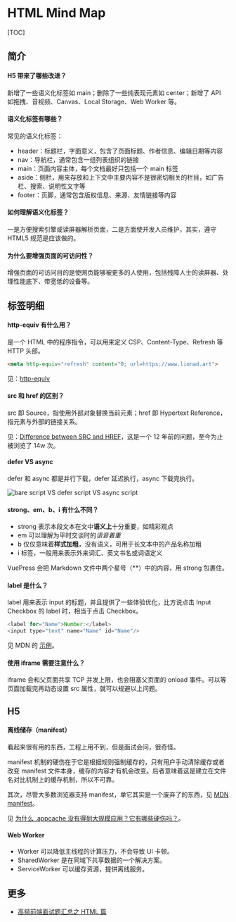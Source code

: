 # HTML Mind Map

[TOC]

## 简介

#### H5 带来了哪些改进？

新增了一些语义化标签如 main；删除了一些纯表现元素如 center；新增了 API 如拖拽、音视频、Canvas、Local Storage、Web Worker 等。

#### 语义化标签有哪些？

常见的语义化标签：

* header：标题栏，字面意义，包含了页面标题、作者信息、编辑日期等内容
* nav：导航栏，通常包含一组列表组织的链接
* main：页面内容主体，每个文档最好只包括一个 main 标签
* aside：侧栏，用来存放和上下文中主要内容不是很密切相关的栏目，如广告栏、搜索、说明性文字等
* footer：页脚，通常包含版权信息、来源、友情链接等内容

#### 如何理解语义化标签？

一是方便搜索引擎或读屏器解析页面，二是方面使开发人员维护，其实，遵守 HTML5 规范是应该做的。

#### 为什么要增强页面的可访问性？

增强页面的可访问目的是使网页能够被更多的人使用，包括残障人士的读屏器、处理性能底下、带宽低的设备等。

## 标签明细

#### http-equiv 有什么用？

是一个 HTML 中的程序指令，可以用来定义 CSP、Content-Type、Refresh 等 HTTP 头部。

```html
<meta http-equiv="refresh" content="0; url=https://www.lionad.art">
```

见：[http-equiv](https://developer.mozilla.org/en-US/docs/Web/HTML/Element/meta#attr-http-equiv)

#### src 和 href 的区别？

src 即 Source，指使用外部对象替换当前元素；href 即 Hypertext Reference，指元素与外部的链接关系。

见：[Difference between SRC and HREF](https://stackoverflow.com/questions/3395359/difference-between-src-and-href/21549827#21549827)，这是一个 12 年前的问题，至今为止被浏览了 14w 次。

#### defer VS async

defer 和 async 都是并行下载，defer 延迟执行，async 下载完执行。

![bare script VS defer script VS async script](https://mgear-image.oss-cn-shanghai.aliyuncs.com/image/other/20220618194223.png)

#### strong、em、b、i 有什么不同？

* strong 表示本段文本在文中**语义上**十分重要，如精彩观点
* em 可以理解为平时交谈时的<em>语音着重</em>
* b 仅仅意味着<b>样式加粗</b>，没有语义，可用于长文本中的产品名称加粗
* i 标签，一般用来表示外来词汇、英文书名或词语定义

VuePress 会把 Markdown 文件中两个星号（**）中的内容，用 strong 包裹住。

#### label 是什么？

label 用来表示 input 的标题，并且提供了一些体验优化，比方说点击 Input Checkbox 的 label 时，相当于点击 Checkbox。

```js
<label for="Name">Number:</label>
<input type="text" name="Name" id="Name"/>
```

见 MDN 的 [示例](https://developer.mozilla.org/en-US/docs/Web/HTML/Element/label)。

#### 使用 iframe 需要注意什么？

iframe 会和父页面共享 TCP 并发上限，也会阻塞父页面的 onload 事件。可以等页面加载完再动态设置 src 属性，就可以规避以上问题。

## H5

#### 离线储存（manifest）

看起来很有用的东西，工程上用不到，但是面试会问，很奇怪。

manifest 机制的硬伤在于它是根据规则强制缓存的，只有用户手动清除缓存或者改变 manifest 文件本身，缓存的内容才有机会改变。后者意味着这是建立在文件名对比机制上的缓存机制，所以不可靠。

其次，尽管大多数浏览器支持 manifest，单它其实是一个废弃了的东西，见 [MDN manifest](https://developer.mozilla.org/en-US/docs/Web/HTML/Element/html/manifest)。

见 [为什么 .appcache 没有得到大规模应用？它有哪些硬伤吗？](https://www.zhihu.com/question/29876535/answer/2534558479)。

#### Web Worker

* Worker 可以降低主线程的计算压力，不会导致 UI 卡顿。
* SharedWorker 是在同域下共享数据的一个解决方案。
* ServiceWorker 可以缓存资源，提供离线服务。

## 更多

* [高频前端面试题汇总之 HTML 篇](https://juejin.cn/post/6905294475539513352)